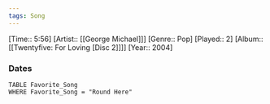 ```yaml
---
tags: Song  
---
```

[Time:: 5:56]
[Artist:: [[George Michael]]]
[Genre:: Pop]
[Played:: 2]
[Album:: [[Twentyfive: For Loving [Disc 2]]]]
[Year:: 2004]
### Dates
````dataview
TABLE Favorite_Song
WHERE Favorite_Song = "Round Here"
````